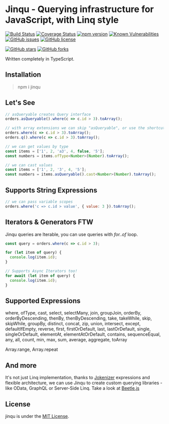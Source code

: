 # Jinqu - Querying infrastructure for JavaScript, with Linq style

[![Build Status](https://travis-ci.org/jin-qu/jinqu.svg?branch=master)](https://travis-ci.org/jin-qu/jinqu)
[![Coverage Status](https://coveralls.io/repos/github/jin-qu/jinqu/badge.svg?branch=master)](https://coveralls.io/github/jin-qu/jinqu?branch=master)
[![npm version](https://badge.fury.io/js/jinqu.svg)](https://badge.fury.io/js/jinqu)
<a href="https://snyk.io/test/npm/jinqu"><img src="https://snyk.io/test/npm/jinqu/badge.svg" alt="Known Vulnerabilities" data-canonical-src="https://snyk.io/test/npm/jinqu" style="max-width:100%;"></a>
[![GitHub issues](https://img.shields.io/github/issues/jin-qu/jinqu.svg)](https://github.com/jin-qu/jinqu/issues)
[![GitHub license](https://img.shields.io/badge/license-MIT-blue.svg)](https://raw.githubusercontent.com/jin-qu/jinqu/master/LICENSE)

[![GitHub stars](https://img.shields.io/github/stars/jin-qu/jinqu.svg?style=social&label=Star)](https://github.com/jin-qu/jinqu)
[![GitHub forks](https://img.shields.io/github/forks/jin-qu/jinqu.svg?style=social&label=Fork)](https://github.com/jin-qu/jinqu)

Written completely in TypeScript.

## Installation

> npm i jinqu

## Let's See

```JavaScript
// asQueryable creates Query interface
orders.asQueryable().where(c => c.id > 3).toArray();

// with array extensions we can skip "asQueryable", or use the shortcut method "q"
orders.where(c => c.id > 3).toArray();
orders.q().where(c => c.id > 3).toArray();

// we can get values by type
const items = ['1', 2, 'a3', 4, false, '5'];
const numbers = items.ofType<Number>(Number).toArray();

// we can cast values
const items = ['1', 2, '3', 4, '5'];
const numbers = items.asQueryable().cast<Number>(Number).toArray();
```

## Supports String Expressions

```JavaScript
// we can pass variable scopes
orders.where('c => c.id > value', { value: 3 }).toArray();
```

## Iterators & Generators FTW

Jinqu queries are Iterable, you can use queries with *for..of* loop.

```JavaScript
const query = orders.where(c => c.id > 3);

for (let item of query) {
  console.log(item.id);
}

// Supports Async Iterators too!
for await (let item of query) {
  console.log(item.id);
}
```

## Supported Expressions

where, ofType, cast, select, selectMany, join, groupJoin, orderBy, orderByDescending, thenBy, thenByDescending, take, takeWhile, skip, skipWhile, groupBy, distinct, concat, zip, union, intersect, except, defaultIfEmpty, reverse, first, firstOrDefault, last, lastOrDefault, single, singleOrDefault, elementAt, elementAtOrDefault, contains, sequenceEqual, any, all, count, min, max, sum, average, aggregate, toArray

Array.range, Array.repeat

## And more

It's not just Linq implementation, thanks to [Jokenizer](https://github.com/umutozel/jokenizer) expressions and flexible architecture, we can use Jinqu to create custom querying libraries - like OData, GraphQL or Server-Side Linq. Take a look at [Beetle.js](https://github.com/Beetlejs/beetle.js)

## License

jinqu is under the [MIT License](LICENSE).
